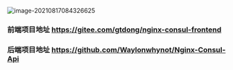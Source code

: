 ![image-20210817084326625](https://gitee.com/waylon1006/blog_pic/raw/master/pic/image-20210817084326625.png)

### 前端项目地址  https://gitee.com/gtdong/nginx-consul-frontend
### 后端项目地址  https://github.com/Waylonwhynot/Nginx-Consul-Api
